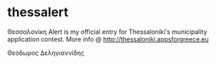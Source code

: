 thessalert
==========
Θεσσαλονίκη Alert is my official entry for Thessaloniki's municipality application contest.
More info @ http://thessaloniki.appsforgreece.eu

Θεόδωρος Δεληγιαννίδης
